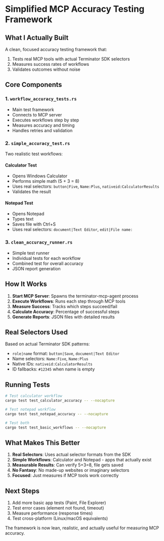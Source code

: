 # Simplified MCP Accuracy Testing Framework

## What I Actually Built

A clean, focused accuracy testing framework that:
1. Tests real MCP tools with actual Terminator SDK selectors
2. Measures success rates of workflows
3. Validates outcomes without noise

## Core Components

### 1. `workflow_accuracy_tests.rs`
- Main test framework
- Connects to MCP server
- Executes workflows step by step
- Measures accuracy and timing
- Handles retries and validation

### 2. `simple_accuracy_test.rs`
Two realistic test workflows:

#### Calculator Test
- Opens Windows Calculator
- Performs simple math (5 + 3 = 8)
- Uses real selectors: `button|Five`, `Name:Plus`, `nativeid:CalculatorResults`
- Validates the result

#### Notepad Test
- Opens Notepad
- Types text
- Saves file with Ctrl+S
- Uses real selectors: `document|Text Editor`, `edit|File name:`

### 3. `clean_accuracy_runner.rs`
- Simple test runner
- Individual tests for each workflow
- Combined test for overall accuracy
- JSON report generation

## How It Works

1. **Start MCP Server**: Spawns the terminator-mcp-agent process
2. **Execute Workflows**: Runs each step through MCP tools
3. **Measure Success**: Tracks which steps succeed/fail
4. **Calculate Accuracy**: Percentage of successful steps
5. **Generate Reports**: JSON files with detailed results

## Real Selectors Used

Based on actual Terminator SDK patterns:
- `role|name` format: `button|Save`, `document|Text Editor`
- Name selectors: `Name:Five`, `Name:Plus`
- Native IDs: `nativeid:CalculatorResults`
- ID fallbacks: `#12345` when name is empty

## Running Tests

```bash
# Test calculator workflow
cargo test test_calculator_accuracy -- --nocapture

# Test notepad workflow  
cargo test test_notepad_accuracy -- --nocapture

# Test both
cargo test test_basic_workflows -- --nocapture
```

## What Makes This Better

1. **Real Selectors**: Uses actual selector formats from the SDK
2. **Simple Workflows**: Calculator and Notepad - apps that actually exist
3. **Measurable Results**: Can verify 5+3=8, file gets saved
4. **No Fantasy**: No made-up websites or imaginary selectors
5. **Focused**: Just measures if MCP tools work correctly

## Next Steps

1. Add more basic app tests (Paint, File Explorer)
2. Test error cases (element not found, timeout)
3. Measure performance (response times)
4. Test cross-platform (Linux/macOS equivalents)

The framework is now lean, realistic, and actually useful for measuring MCP accuracy.